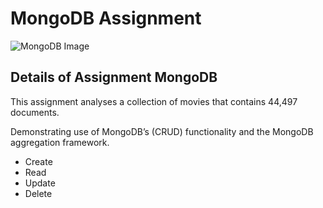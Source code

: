 # MongoDB Assignment

![MongoDB Image](<mongodbpic.png>)

## Details of Assignment MongoDB

This assignment analyses a collection of movies that contains 44,497 documents. 

Demonstrating use of MongoDB’s (CRUD) functionality and the MongoDB aggregation framework.
* Create 
* Read 
* Update 
* Delete 
